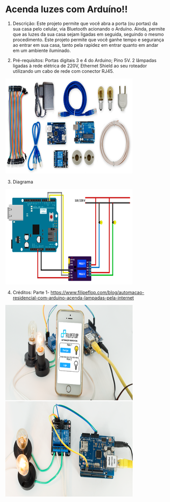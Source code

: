 # Acenda luzes com Arduíno!!


1) Descrição:
Este projeto permite que você abra a porta (ou portas) da sua casa pelo celular, via Bluetooth acionando o Arduíno. Ainda, permite que as luzes da sua casa sejam ligadas em seguida, seguindo o mesmo procedimento. Este projeto permite que você ganhe tempo e segurança ao entrar em sua casa, tanto pela rapidez em entrar quanto em andar em um ambiente iluminado.

2) Pré-requisitos:
Portas digitais 3 e 4 do Arduino;
Pino 5V. 
2 lâmpadas ligadas à rede elétrica de 220V, 
Ethernet Shield ao seu roteador utilizando um cabo de rede com conector RJ45.

<img src="acenda luzes com Arduino.png" alt="some text" width=400 height=300>

3) Diagrama
<img src="arduino luzes.png" alt="some text" width=400 height=300>


4) Créditos:
Parte 1-
https://www.filipeflop.com/blog/automacao-residencial-com-arduino-acenda-lampadas-pela-internet
<img src="acenda luzes com Arduino_1.png" alt="some text" width=400 height=300>
<img src="acenda luzes com Arduino_2.png" alt="some text" width=400 height=300>

